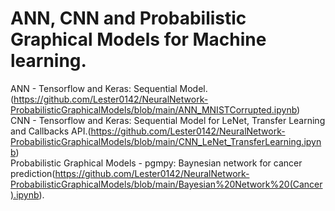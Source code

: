 # ANN, CNN and Probabilistic Graphical Models for Machine learning.
ANN - Tensorflow and Keras: Sequential Model.(https://github.com/Lester0142/NeuralNetwork-ProbabilisticGraphicalModels/blob/main/ANN_MNISTCorrupted.ipynb) \
CNN - Tensorflow and Keras: Sequential Model for LeNet, Transfer Learning and Callbacks API.(https://github.com/Lester0142/NeuralNetwork-ProbabilisticGraphicalModels/blob/main/CNN_LeNet_TransferLearning.ipynb) \
Probabilistic Graphical Models - pgmpy: Baynesian network for cancer prediction(https://github.com/Lester0142/NeuralNetwork-ProbabilisticGraphicalModels/blob/main/Bayesian%20Network%20(Cancer).ipynb).
